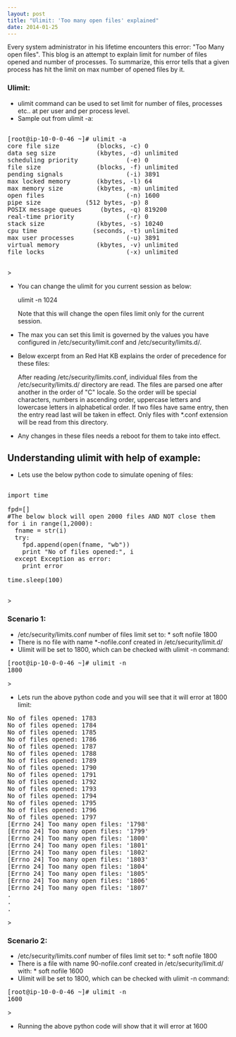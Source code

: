```yaml
---
layout: post
title: "Ulimit: 'Too many open files' explained"
date: 2014-01-25
---
```


Every system administrator in his lifetime encounters this error: "Too Many open files". This blog is an attempt to explain limit for number of files opened and number of processes. To summarize, this error tells that a given process has hit the limit on max number of opened files by it.

### Ulimit:

- ulimit command can be used to set limit for number of files, processes etc.. at per user and per process level.
- Sample out from ulimit -a:

<pre>

[root@ip-10-0-0-46 ~]# ulimit -a
core file size          (blocks, -c) 0
data seg size           (kbytes, -d) unlimited
scheduling priority             (-e) 0
file size               (blocks, -f) unlimited
pending signals                 (-i) 3891
max locked memory       (kbytes, -l) 64
max memory size         (kbytes, -m) unlimited
open files                      (-n) 1600
pipe size            (512 bytes, -p) 8
POSIX message queues     (bytes, -q) 819200
real-time priority              (-r) 0
stack size              (kbytes, -s) 10240
cpu time               (seconds, -t) unlimited
max user processes              (-u) 3891
virtual memory          (kbytes, -v) unlimited
file locks                      (-x) unlimited

</pre>>


- You can change the ulimit for you current session as below:

	ulimit -n 1024

	Note that this will change the open files limit only for the current session.

- The max you can set this limit is governed by the values you have configured in /etc/security/limit.conf and /etc/security/limits.d/<various-files>.

- Below excerpt from an Red Hat KB explains the order of precedence for these files:

	After reading /etc/security/limits.conf, individual files from the /etc/security/limits.d/ directory are read. The files are parsed one after another in the order of "C" locale. So the order will be special characters, numbers in ascending order, uppercase letters and lowercase letters in alphabetical order. If two files have same entry, then the entry read last will be taken in effect. Only files with *.conf extension will be read from this directory.

- Any changes in these files needs a reboot for them to take into effect.


## Understanding ulimit with help of example:

- Lets use the below python code to simulate opening of files:

<pre>

import time

fpd=[]
#The below block will open 2000 files AND NOT close them
for i in range(1,2000):
  fname = str(i)
  try:
  	fpd.append(open(fname, "wb"))
  	print "No of files opened:", i
  except Exception as error:
	print error

time.sleep(100)

</pre>>

### Scenario 1:
- /etc/security/limits.conf number of files limit set to: * soft nofile 1800
- There is no file with name *-nofile.conf created in /etc/security/limit.d/
- Ulimit will be set to 1800, which can be checked with ulimit -n command:

<pre>
[root@ip-10-0-0-46 ~]# ulimit -n
1800
</pre>>

- Lets run the above python code and you will see that it will error at 1800 limit:


<pre>
No of files opened: 1783
No of files opened: 1784
No of files opened: 1785
No of files opened: 1786
No of files opened: 1787
No of files opened: 1788
No of files opened: 1789
No of files opened: 1790
No of files opened: 1791
No of files opened: 1792
No of files opened: 1793
No of files opened: 1794
No of files opened: 1795
No of files opened: 1796
No of files opened: 1797
[Errno 24] Too many open files: '1798'
[Errno 24] Too many open files: '1799'
[Errno 24] Too many open files: '1800'
[Errno 24] Too many open files: '1801'
[Errno 24] Too many open files: '1802'
[Errno 24] Too many open files: '1803'
[Errno 24] Too many open files: '1804'
[Errno 24] Too many open files: '1805'
[Errno 24] Too many open files: '1806'
[Errno 24] Too many open files: '1807'
.
.
.
</pre>>


### Scenario 2:
- /etc/security/limits.conf number of files limit set to: * soft nofile 1800
- There is a file with name 90-nofile.conf created in /etc/security/limit.d/ with:  *          soft    nofile    1600
- Ulimit will be set to 1800, which can be checked with ulimit -n command:
<pre>
[root@ip-10-0-0-46 ~]# ulimit -n
1600
</pre>>
- Running the above python code will show that it will error at 1600





